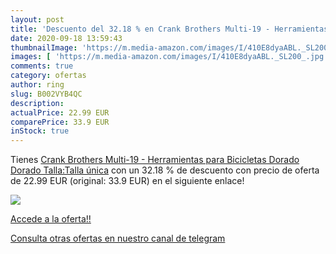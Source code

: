 ```yaml
---
layout: post
title: 'Descuento del 32.18 % en Crank Brothers Multi-19 - Herramientas p'
date: 2020-09-18 13:59:43
thumbnailImage: 'https://m.media-amazon.com/images/I/410E8dyaABL._SL200_.jpg'
images: [ 'https://m.media-amazon.com/images/I/410E8dyaABL._SL200_.jpg' ]
comments: true
category: ofertas
author: ring
slug: B002VYB4QC
description:
actualPrice: 22.99 EUR
comparePrice: 33.9 EUR
inStock: true
---
```


Tienes [Crank Brothers Multi-19 - Herramientas para Bicicletas Dorado Dorado Talla:Talla única](https://www.amazon.com/dp/B002VYB4QC/?tag=redken08-20) con un 32.18 % de descuento con precio de oferta de 22.99 EUR (original: 33.9 EUR) en el siguiente enlace!

[![](https://m.media-amazon.com/images/I/410E8dyaABL._SL200_.jpg)](https://www.amazon.com/dp/B002VYB4QC/?tag=redken08-20)

[Accede a la oferta!!](https://www.amazon.com/dp/B002VYB4QC/?tag=redken08-20)

[Consulta otras ofertas en nuestro canal de telegram](https://t.me/s/ofertas25)
